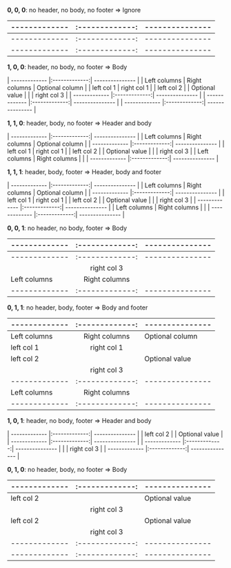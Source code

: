 <p><b>0, 0, 0</b>: no header, no body, no footer => Ignore</p>

| ------------- |:-------------:| --------------- |
| ------------- |:-------------:| --------------- |
| ------------- |:-------------:| --------------- |
| ------------- |:-------------:| --------------- |


<p><b>1, 0, 0</b>: header, no body, no footer => Body</p>

| ------------- |:-------------:| --------------- |
| Left columns  | Right columns | Optional column |
| left col 1    | right col 1   |
| left col 2    |               | Optional value  |
|               | right col 3   |
| ------------- |:-------------:| --------------- |
| ------------- |:-------------:| --------------- |
| ------------- |:-------------:| --------------- |

<p><b>1, 1, 0</b>: header, body, no footer => Header and body</p>

| ------------- |:-------------:| --------------- |
| Left columns  | Right columns | Optional column |
| ------------- |:-------------:| --------------- |
| left col 1    | right col 1   |
| left col 2    |               | Optional value  |
|               | right col 3   |
| Left columns  | Right columns |                 |
| ------------- |:-------------:| --------------- |

<p><b>1, 1, 1</b>: header, body, footer => Header, body and footer</p>

| ------------- |:-------------:| --------------- |
| Left columns  | Right columns | Optional column |
| ------------- |:-------------:| --------------- |
| left col 1    | right col 1   |
| left col 2    |               | Optional value  |
|               | right col 3   |
| ------------- |:-------------:| --------------- |
| Left columns  | Right columns |                 |
| ------------- |:-------------:| --------------- |

<p><b>0, 0, 1</b>: no header, no body, footer => Body</p>

| ------------- |:-------------:| --------------- |
| ------------- |:-------------:| --------------- |
| ------------- |:-------------:| --------------- |
|               | right col 3   |
| Left columns  | Right columns |                 |
| ------------- |:-------------:| --------------- |

<p><b>0, 1, 1</b>: no header, body, footer => Body and footer</p>

| ------------- |:-------------:| --------------- |
| ------------- |:-------------:| --------------- |
| Left columns  | Right columns | Optional column |
| left col 1    | right col 1   |
| left col 2    |               | Optional value  |
|               | right col 3   |
| ------------- |:-------------:| --------------- |
| Left columns  | Right columns |                 |
| ------------- |:-------------:| --------------- |

<p><b>1, 0, 1</b>: header, no body, footer => Header and body</p>

| ------------- |:-------------:| --------------- |
| left col 2    |               | Optional value  |
| ------------- |:-------------:| --------------- |
| ------------- |:-------------:| --------------- |
|               | right col 3   |
| ------------- |:-------------:| --------------- |

<p><b>0, 1, 0</b>: no header, body, no footer => Body</p>

| ------------- |:-------------:| --------------- |
| ------------- |:-------------:| --------------- |
| left col 2    |               | Optional value  |
|               | right col 3   |
| left col 2    |               | Optional value  |
|               | right col 3   |
| ------------- |:-------------:| --------------- |
| ------------- |:-------------:| --------------- |
